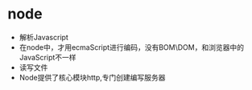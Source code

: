# node 

* 解析Javascript
* 在node中，才用ecmaScript进行编码，没有BOM\DOM，和浏览器中的JavaScript不一样 
* 读写文件
* Node提供了核心模块http,专门创建编写服务器